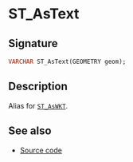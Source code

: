# ST_AsText

## Signature

```sql
VARCHAR ST_AsText(GEOMETRY geom);
```

## Description

Alias for [`ST_AsWKT`](../ST_AsWKT).

## See also

* <a href="https://github.com/orbisgis/h2gis/blob/master/h2gis-functions/src/main/java/org/h2gis/functions/spatial/convert/ST_AsText.java" target="_blank">Source code</a>
